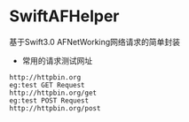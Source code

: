 # SwiftAFHelper
基于Swift3.0 AFNetWorking网络请求的简单封装
- 常用的请求测试网址
```
http://httpbin.org
eg:test GET Request
http://httpbin.org/get
eg:test POST Request
http://httpbin.org/post
```
